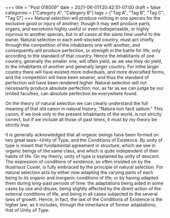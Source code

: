 +++
title = "Post 018009"
date = 2021-06-01T20:42:51-07:00
draft = false
categories = ["Category A", "Category B"]
tags = ["Tag A", "Tag B", "Tag C", "Tag D"]
+++
Natural selection will produce nothing in one species for the exclusive good or injury of another; though it may well produce parts, organs, and excretions highly useful or even indispensable, or highly injurious to another species, but in all cases at the same time useful to the owner. Natural selection in each well-stocked country, must act chiefly through the competition of the inhabitants one with another, and consequently will produce perfection, or strength in the battle for life, only according to the standard of that country. Hence the inhabitants of one country, generally the smaller one, will often yield, as we see they do yield, to the inhabitants of another and generally larger country. For inthe larger country there will have existed more individuals, and more diversified forms, and the competition will have been severer, and thus the standard of perfection will have been rendered higher. Natural selection will not necessarily produce absolute perfection; nor, as far as we can judge by our limited faculties, can absolute perfection be everywhere found.

On the theory of natural selection we can clearly understand the full meaning of that old canon in natural history, "Natura non facit saltum." This canon, if we look only to the present inhabitants of the world, is not strictly correct, but if we include all those of past times, it must by my theory be strictly true.

It is generally acknowledged that all organic beings have been formed on two great laws--Unity of Type, and the Conditions of Existence. By unity of type is meant that fundamental agreement in structure, which we see in organic beings of the same class, and which is quite independent of their habits of life. On my theory, unity of type is explained by unity of descent. The expression of conditions of existence, so often insisted on by the illustrious Cuvier, is fully embraced by the principle of natural selection. For natural selection acts by either now adapting the varying parts of each being to its organic and inorganic conditions of life; or by having adapted them during long-past periods of time: the adaptations being aided in some cases by use and disuse, being slightly affected by the direct action of the external conditions of life, and being in all cases subjected to the several laws of growth. Hence, in fact, the law of the Conditions of Existence is the higher law; as it includes, through the inheritance of former adaptations, that of Unity of Type.
